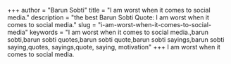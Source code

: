+++
author = "Barun Sobti"
title = "I am worst when it comes to social media."
description = "the best Barun Sobti Quote: I am worst when it comes to social media."
slug = "i-am-worst-when-it-comes-to-social-media"
keywords = "I am worst when it comes to social media.,barun sobti,barun sobti quotes,barun sobti quote,barun sobti sayings,barun sobti saying,quotes, sayings,quote, saying, motivation"
+++
I am worst when it comes to social media.

